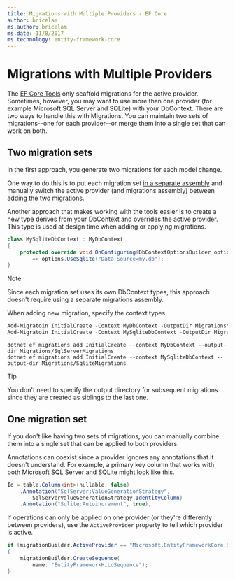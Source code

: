 ```yaml
---
title: Migrations with Multiple Providers - EF Core
author: bricelam
ms.author: bricelam
ms.date: 11/8/2017
ms.technology: entity-framework-core
---
```

Migrations with Multiple Providers
==================================
The [EF Core Tools][1] only scaffold migrations for the active provider. Sometimes, however, you may want to use more
than one provider (for example Microsoft SQL Server and SQLite) with your DbContext. There are two ways to handle
this with Migrations. You can maintain two sets of migrations--one for each provider--or merge them into a single set
that can work on both.

Two migration sets
------------------
In the first approach, you generate two migrations for each model change.

One way to do this is to put each migration set [in a separate assembly][2] and manually switch the active provider (and
migrations assembly) between adding the two migrations.

Another approach that makes working with the tools easier is to create a new type derives from your DbContext and
overrides the active provider. This type is used at design time when adding or applying migrations.

``` csharp
class MySqliteDbContext : MyDbContext
{
    protected override void OnConfiguring(DbContextOptionsBuilder options)
        => options.UseSqlite("Data Source=my.db");
}
```

> [!NOTE]
> Since each migration set uses its own DbContext types, this approach doesn't require using a separate migrations
> assembly.

When adding new migration, specify the context types.

``` powershell
Add-Migratoin InitialCreate -Context MyDbContext -OutputDir Migrations\SqlServerMigrations
Add-Migratoin InitialCreate -Context MySqliteDbContext -OutputDir Migrations\SqliteMigrations
```
``` Console
dotnet ef migrations add InitialCreate --context MyDbContext --output-dir Migrations/SqlServerMigrations
dotnet ef migrations add InitialCreate --context MySqliteDbContext --output-dir Migrations/SqliteMigrations
```

> [!TIP]
> You don't need to specify the output directory for subsequent migrations since they are created as siblings to the
> last one.

One migration set
-----------------
If you don't like having two sets of migrations, you can manually combine them into a single set that can be applied to
both providers.

Annotations can coexist since a provider ignores any annotations that it doesn't understand. For example, a primary
key column that works with both Microsoft SQL Server and SQLite might look like this.

``` csharp
Id = table.Column<int>(nullable: false)
    .Annotation("SqlServer:ValueGenerationStrategy",
        SqlServerValueGenerationStrategy.IdentityColumn)
    .Annotation("Sqlite:Autoincrement", true),
```

If operations can only be applied on one provider (or they're differently between providers), use the `ActiveProvider`
property to tell which provider is active.

``` csharp
if (migrationBuilder.ActiveProvider == "Microsoft.EntityFrameworkCore.SqlServer")
{
    migrationBuilder.CreateSequence(
        name: "EntityFrameworkHiLoSequence");
}
```


  [1]: ../../miscellaneous/cli/index.md
  [2]: projects.md
